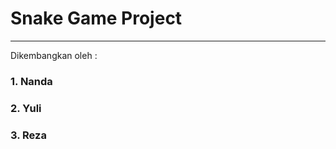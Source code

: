 # Snake Game Project
-------------------------
Dikembangkan oleh :
   ### 1. Nanda
   ### 2. Yuli
   ### 3. Reza
